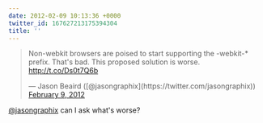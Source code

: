 ```yaml
---
date: 2012-02-09 10:13:36 +0000
twitter_id: 167627213175394304
title: ''
---
```


<blockquote class="twitter-tweet"><p lang="en" dir="ltr">Non-webkit browsers are poised to start supporting the -webkit-* prefix. That&#39;s bad. This proposed solution is worse. <a href="http://t.co/Ds0t7Q6b">http://t.co/Ds0t7Q6b</a></p>&mdash; Jason Beaird ([@jasongraphix](https://twitter.com/jasongraphix)) <a href="https://twitter.com/jasongraphix/status/167614882886336512?ref_src=twsrc%5Etfw">February 9, 2012</a></blockquote>
<script async src="https://platform.twitter.com/widgets.js" charset="utf-8"></script>

[@jasongraphix](https://twitter.com/jasongraphix) can I ask what's worse?
